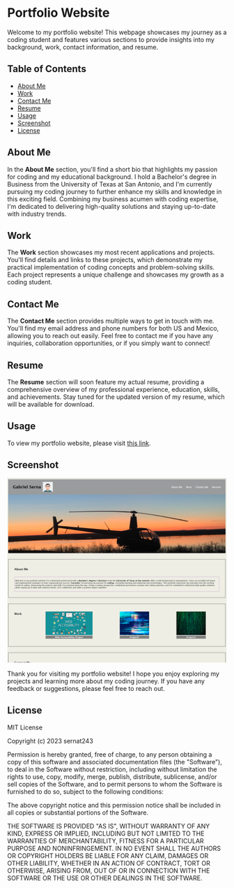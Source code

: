 # Portfolio Website

Welcome to my portfolio website! This webpage showcases my journey as a coding student and features various sections to provide insights into my background, work, contact information, and resume.

## Table of Contents
- [About Me](#about-me)
- [Work](#work)
- [Contact Me](#contact-me)
- [Resume](#resume)
- [Usage](#usage)
- [Screenshot](#screenshot)
- [License](#License)

## About Me
In the **About Me** section, you'll find a short bio that highlights my passion for coding and my educational background. I hold a Bachelor's degree in Business from the University of Texas at San Antonio, and I'm currently pursuing my coding journey to further enhance my skills and knowledge in this exciting field. Combining my business acumen with coding expertise, I'm dedicated to delivering high-quality solutions and staying up-to-date with industry trends.

## Work
The **Work** section showcases my most recent applications and projects. You'll find details and links to these projects, which demonstrate my practical implementation of coding concepts and problem-solving skills. Each project represents a unique challenge and showcases my growth as a coding student.

## Contact Me
The **Contact Me** section provides multiple ways to get in touch with me. You'll find my email address and phone numbers for both US and Mexico, allowing you to reach out easily. Feel free to contact me if you have any inquiries, collaboration opportunities, or if you simply want to connect!

## Resume
The **Resume** section will soon feature my actual resume, providing a comprehensive overview of my professional experience, education, skills, and achievements. Stay tuned for the updated version of my resume, which will be available for download.

## Usage
To view my portfolio website, please visit [this link](https://sernat243.github.io/My-Portfolio/).

## Screenshot
![Portfolio Website Screenshot](./assets/images/portfolio-preview.png)

Thank you for visiting my portfolio website! I hope you enjoy exploring my projects and learning more about my coding journey. If you have any feedback or suggestions, please feel free to reach out.

## License

MIT License

Copyright (c) 2023 sernat243

Permission is hereby granted, free of charge, to any person obtaining a copy of this software and associated documentation files (the "Software"), to deal in the Software without restriction, including without limitation the rights to use, copy, modify, merge, publish, distribute, sublicense, and/or sell copies of the Software, and to permit persons to whom the Software is furnished to do so, subject to the following conditions:

The above copyright notice and this permission notice shall be included in all copies or substantial portions of the Software.

THE SOFTWARE IS PROVIDED "AS IS", WITHOUT WARRANTY OF ANY KIND, EXPRESS OR IMPLIED, INCLUDING BUT NOT LIMITED TO THE WARRANTIES OF MERCHANTABILITY, FITNESS FOR A PARTICULAR PURPOSE AND NONINFRINGEMENT. IN NO EVENT SHALL THE AUTHORS OR COPYRIGHT HOLDERS BE LIABLE FOR ANY CLAIM, DAMAGES OR OTHER LIABILITY, WHETHER IN AN ACTION OF CONTRACT, TORT OR OTHERWISE, ARISING FROM, OUT OF OR IN CONNECTION WITH THE SOFTWARE OR THE USE OR OTHER DEALINGS IN THE SOFTWARE.